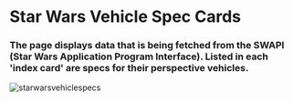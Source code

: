 # Star Wars Vehicle Spec Cards
### The page displays data that is being fetched from the SWAPI (Star Wars Application Program Interface).  Listed in each 'index card' are specs for their perspective vehicles.

![starwarsvehiclespecs](https://user-images.githubusercontent.com/18268127/28758169-45b5b8da-7559-11e7-9993-f72e0c04bfe9.png)
